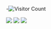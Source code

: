 
-![Visitor Count](https://profile-counter.glitch.me/{mfy2000}/count.svg)

<!-- ![Anurag's GitHub stats](https://github-readme-stats.vercel.app/api?username=mfy2000&show_icons=true&theme=radical)  [![Top Langs](https://github-readme-stats.vercel.app/api/top-langs/?username=mfy2000&layout=compact)](https://github.com/anuraghazra/github-readme-stats)[![mfy2000's wakatime stats](https://github-readme-stats.vercel.app/api/wakatime?mfy2000=willianrod)](https://github.com/jaffar/mfy2000) -->

 

<a>
  <img align="center" src="https://github-readme-stats.vercel.app/api?username=mfy2000&show_icons=true&theme=radical" />
</a>
<a>
  <img align="center" src="https://github-readme-stats.vercel.app/api/top-langs/?username=mfy2000&layout=compact" />
</a>
<a>
  <img align="center" src="https://github-readme-stats.vercel.app/api/wakatime?mfy2000=willianrod" />
</a>




